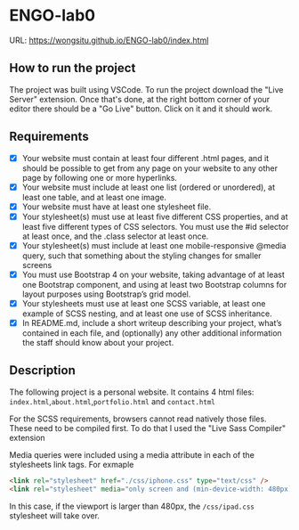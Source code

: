 # ENGO-lab0

URL: https://wongsitu.github.io/ENGO-lab0/index.html

## How to run the project
The project was built using VSCode. To run the project download the "Live Server" extension. Once that's done, at the right bottom corner of your editor there should be a "Go Live" button. Click on it and it should work.

## Requirements

- [x] Your website must contain at least four different .html pages, and it should be possible to get from any page on your website to any other page by following one or more hyperlinks.
- [x] Your website must include at least one list (ordered or unordered), at least one table, and at least one image.
- [x] Your website must have at least one stylesheet file.
- [x] Your stylesheet(s) must use at least five different CSS properties, and at least five different types of CSS selectors. You must use the #id selector at least once, and the .class selector at least once.
- [x] Your stylesheet(s) must include at least one mobile-responsive @media query, such that something about the styling changes for smaller screens
- [x] You must use Bootstrap 4 on your website, taking advantage of at least one Bootstrap component, and using at least two Bootstrap columns for layout purposes using Bootstrap’s grid model.
- [x] Your stylesheets must use at least one SCSS variable, at least one example of SCSS nesting, and at least one use of SCSS inheritance.
- [x] In README.md, include a short writeup describing your project, what’s contained in each file, and (optionally) any other additional information the staff should know about your project.

## Description
The following project is a personal website. It contains 4 html files: ```index.html```,```about.html```,```portfolio.html``` and ```contact.html```

For the SCSS requirements, browsers cannot read natively those files. These need to be compiled first. To do that I used the "Live Sass Compiler" extension

Media queries were included using a media attribute in each of the stylesheets link tags. For exmaple
```html
<link rel="stylesheet" href="./css/iphone.css" type="text/css" />
<link rel="stylesheet" media="only screen and (min-device-width: 480px)" href="./css/ipad.css" type="text/css" />
```
In this case, if the viewport is larger than 480px, the ```/css/ipad.css``` stylesheet will take over.